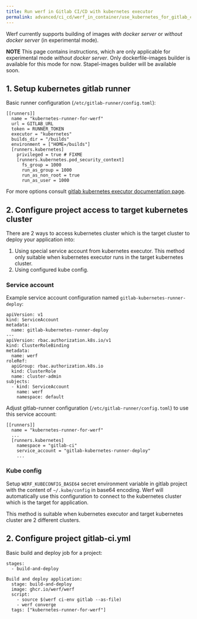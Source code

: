 ```yaml
---
title: Run werf in Gitlab CI/CD with kubernetes executor
permalink: advanced/ci_cd/werf_in_container/use_kubernetes_for_gitlab_ci_cd.html
---
```


Werf currently supports building of images _with docker server_ or _without docker server_ (in experimental mode).

**NOTE** This page contains instructions, which are only applicable for experimental mode _without docker server_. Only dockerfile-images builder is available for this mode for now. Stapel-images builder will be available soon.

[comment]: <> (## 1. Prepare kubernetes cluster)

[comment]: <> (Create fuse device plugin daemonset, to access /dev/fuse on each kubernetes node. This is needed for werf to build images. Werf internally uses buildah with fuse-overlayfs overlayfs implementation.)

## 1. Setup kubernetes gitlab runner

Basic runner configuration (`/etc/gitlab-runner/config.toml`):

```
[[runners]]
  name = "kubernetes-runner-for-werf"
  url = GITLAB_URL
  token = RUNNER_TOKEN
  executor = "kubernetes"
  builds_dir = "/builds"
  environment = ["HOME=/builds"]
  [runners.kubernetes]
    privileged = true # FIXME
    [runners.kubernetes.pod_security_context]
      fs_group = 1000
      run_as_group = 1000
      run_as_non_root = true
      run_as_user = 1000
```

For more options consult [gitlab kubernetes executor documentation page](https://docs.gitlab.com/runner/executors/kubernetes.html).

## 2. Configure project access to target kubernetes cluster

There are 2 ways to access kubernetes cluster which is the target cluster to deploy your application into:

1. Using special service account from kubernetes executor. This method only suitable when kubernetes executor runs in the target kubernetes cluster.
2. Using configured kube config.

### Service account

Example service account configuration named `gitlab-kubernetes-runner-deploy`:

```
apiVersion: v1
kind: ServiceAccount
metadata:
  name: gitlab-kubernetes-runner-deploy
---
apiVersion: rbac.authorization.k8s.io/v1
kind: ClusterRoleBinding
metadata:
  name: werf
roleRef:
  apiGroup: rbac.authorization.k8s.io
  kind: ClusterRole
  name: cluster-admin
subjects:
  - kind: ServiceAccount
    name: werf
    namespace: default
```

Adjust gitlab-runner configuration (`/etc/gitlab-runner/config.toml`) to use this service account:

```
[[runners]]
  name = "kubernetes-runner-for-werf"
  ...
  [runners.kubernetes]
    namespace = "gitlab-ci"
    service_account = "gitlab-kubernetes-runner-deploy"
    ...
```

### Kube config

Setup `WERF_KUBECONFIG_BASE64` secret environment variable in gitlab project with the content of `~/.kube/config` in base64 encoding. Werf will automatically use this configuration to connect to the kubernetes cluster which is the target for application.

This method is suitable when kubernetes executor and target kubernetes cluster are 2 different clusters.

## 2. Configure project gitlab-ci.yml

Basic build and deploy job for a project:

```
stages:
  - build-and-deploy

Build and deploy application:
  stage: build-and-deploy
  image: ghcr.io/werf/werf
  script:
    - source $(werf ci-env gitlab --as-file)
    - werf converge
  tags: ["kubernetes-runner-for-werf"]
```
